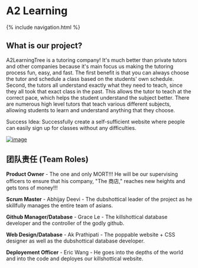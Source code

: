 
# A2 Learning

{% include navigation.html %}

## What is our project?

A2LearningTree is a tutoring company! It's much better than private tutors and other companies because it's main focus us making the tutoring process fun, easy, and fast. The first benefit is that you can always choose the tutor and schedule a class based on the students' own schedule. Second, the tutors all understand exactly what they need to teach, since they all took that exact class in the past. This allows the tutor to teach at the correct pace, which helps the student understand the subject better. There are numerous high level tutors that teach various different subjects, allowing students to learn and understand anything that they choose.


Success Idea: Successfully create a self-sufficient website where people can easily sign up for classes without any difficulties.

[![image](https://user-images.githubusercontent.com/73254122/159048628-7dd1e36f-8873-43bc-8058-16267f4215d9.png)](https://user-images.githubusercontent.com/55414361/169873504-30466a83-a21c-4ecf-84a6-5ef98fcd8f3b.png)

## 团队责任 (Team Roles) 

**Product Owner** - The one and only MORT!!! He will be our supervising officers to ensure that his company, "The 商店," reaches new heights and gets tons of money!!!

**Scrum Master** - Abhijay Deevi - The dubshottical leader of the project as he skillfully manages the entire team of asians. 

**Github Manager/Database** - Grace Le - The killshottical database developer and the controller of the godly github.

**Web Design/Database** - Ak Prathipati - The poppable website + CSS designer as well as the dubshottical database developer. 

**Deployement Officer** - Eric Wang - He goes into the depths of the world and into the code and deployes our killshottical website.


